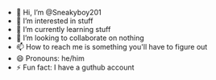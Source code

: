 - 👋 Hi, I’m @Sneakyboy201
- 👀 I’m interested in stuff
- 🌱 I’m currently learning stuff
- 💞️ I’m looking to collaborate on nothing
- 📫 How to reach me is something you'll have to figure out
- 😄 Pronouns: he/him
- ⚡ Fun fact: I have a guthub account

<!---
Sneakyboy201/Sneakyboy201 is a ✨ special ✨ repository because its `README.md` (this file) appears on your GitHub profile.
You can click the Preview link to take a look at your changes.
--->
